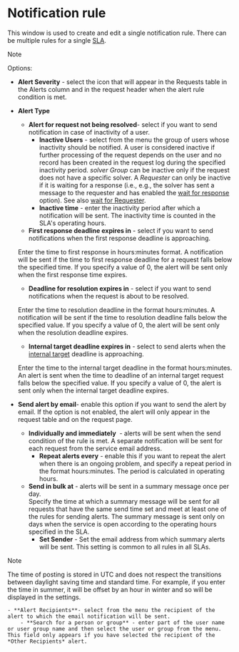 # Notification rule
  
This window is used to create and edit a single notification rule. There can be multiple rules for a single [SLA](../../../../../../alvao-service-desk/implementation/services/sla).

> [!NOTE]
> 

Options:
  
- **Alert Severity** - select the icon that will appear in the Requests table in the Alerts column and in the request header when the alert rule condition is met.
- **Alert Type**
    - **Alert for request not being resolved**- select if you want to send notification in case of inactivity of a user. 
        - **Inactive Users** - select from the menu the group of users whose inactivity should be notified.   A user is considered inactive if further processing of the request depends on the user and no record has been created in the request log during the specified inactivity period. *solver Group* can be inactive only if the request does not have a specific solver.  A *Requester* can only be inactive if it is waiting for a response (i.e., e.g., the solver has sent a message to the requester and has enabled the [wait for response](../../../../../../alvao-service-desk/requests/send-message) option).
  See also [wait for Requester](../../../../../../alvao-service-desk/requests/wait-for-response).
        - **Inactive time** - enter the inactivity period after which a notification will be sent. The inactivity time is counted in the SLA's operating hours.
    - **First response deadline expires in** - select if you want to send notifications when the first response deadline is approaching.  

  Enter the time to first response in hours:minutes format. A notification will be sent if the time to first response deadline for a request falls below the specified time. If you specify a value of 0, the alert will be sent only when the first response time expires.
    - **Deadline for resolution expires in** - select if you want to send notifications when the request is about to be resolved.  

  Enter the time to resolution deadline in the format hours:minutes. A notification will be sent if the time to resolution deadline falls below the specified value. If you specify a value of 0, the alert will be sent only when the resolution deadline expires.
    - **Internal target deadline expires in** - select to send alerts when the [internal target](../../../../../../alvao-service-desk/requests/internal-target) deadline is approaching.  

  Enter the time to the internal target deadline in the format hours:minutes. An alert is sent when the time to deadline of an internal target request falls below the specified value. If you specify a value of 0, the alert is sent only when the internal target deadline expires.
- **Send alert by email**- enable this option if you want to send the alert by email. If the option is not enabled, the alert will only appear in the request table and on the request page.
    - **Individually and immediately**  - alerts will be sent when the send condition of the rule is met.   A separate notification will be sent for each request from the service email address.
        - **Repeat alerts every** - enable this if you want to repeat the alert when there is an ongoing problem, and specify a repeat period in the format hours:minutes. The period is calculated in operating hours.
    - **Send in bulk at** - alerts will be sent in a summary message once per day.  
Specify the time at which a summary message will be sent for all requests that have the same send time set and meet at least one of the rules for sending alerts.  The summary message is sent only on days when the service is open according to the operating hours specified in the SLA.
        - **Set Sender** - Set the email address from which summary alerts will be sent.   This setting is common to all rules in all SLAs.

> [!NOTE]
> The time of posting is stored in UTC and does not respect the transitions between daylight saving time and standard time. For example, if you enter the time in summer, it will be offset by an hour in winter and so will be displayed in the settings.

    - **Alert Recipients**- select from the menu the recipient of the alert to which the email notification will be sent.
        - **Search for a person or group** - enter part of the user name or user group name and then select the user or group from the menu.   This field only appears if you have selected the recipient of the *Other Recipients* alert.
